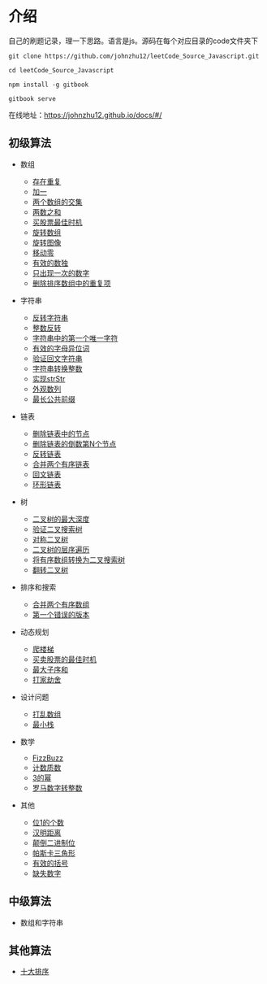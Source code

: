 # 介绍

自己的刷题记录，理一下思路。语言是js。源码在每个对应目录的code文件夹下

```shell
git clone https://github.com/johnzhu12/leetCode_Source_Javascript.git

cd leetCode_Source_Javascript

npm install -g gitbook

gitbook serve
```

在线地址：https://johnzhu12.github.io/docs/#/




## 初级算法

* 数组
    * [存在重复](./easy/Array/存在重复.md)
    * [加一](./easy/Array/加一.md)
    * [两个数组的交集](./easy/Array/两个数组的交集.md)
    * [两数之和](./easy/Array/两数之和.md)
    * [买股票最佳时机](./easy/Array/买股票最佳时机.md)
    * [旋转数组](./easy/Array/旋转数组.md)
    * [旋转图像](./easy/Array/旋转图像.md)
    * [移动零](./easy/Array/移动零.md)
    * [有效的数独](./easy/Array/有效的数独.md)
    * [只出现一次的数字](./easy/Array/只出现一次的数字.md)
    * [删除排序数组中的重复项](./easy/Array/删除排序数组中的重复项.md)

* 字符串
    * [反转字符串](./easy/String/反转字符串.md)
    * [整数反转](./easy/String/整数反转.md)
    * [字符串中的第一个唯一字符](./easy/String/字符串中的第一个唯一字符.md)
    * [有效的字母异位词](./easy/String/有效的字母异位词.md)
    * [验证回文字符串](./easy/String/验证回文字符串.md)
    * [字符串转换整数](./easy/String/字符串转换整数.md)
    * [实现strStr](./easy/String/实现strStr.md)
    * [外观数列](./easy/String/外观数列.md)
    * [最长公共前缀](./easy/String/最长公共前缀.md)

* 链表
    * [删除链表中的节点](./easy/LinkedList/删除链表中的节点.md)
    * [删除链表的倒数第N个节点](./easy/LinkedList/删除链表的倒数第N个节点.md)
    * [反转链表](./easy/LinkedList/反转链表.md)
    * [合并两个有序链表](./easy/LinkedList/合并两个有序链表.md)
    * [回文链表](./easy/LinkedList/回文链表.md)
    * [环形链表](./easy/LinkedList/环形链表.md)

* 树
    * [二叉树的最大深度](./easy/Tree/二叉树的最大深度.md)
    * [验证二叉搜索树](./easy/Tree/验证二叉搜索树.md)
    * [对称二叉树](./easy/Tree/对称二叉树.md)
    * [二叉树的层序遍历](./easy/Tree/二叉树的层序遍历.md)
    * [将有序数组转换为二叉搜索树](./easy/Tree/将有序数组转换为二叉搜索树.md)
    * [翻转二叉树](./easy/Tree/翻转二叉树.md)

* 排序和搜索

    * [合并两个有序数组](./easy/SortSearch/合并两个有序数组.md)
    * [第一个错误的版本](./easy/SortSearch/第一个错误的版本.md)

* 动态规划

    * [爬楼梯](./easy/DP/爬楼梯.md)
    * [买卖股票的最佳时机](./easy/DP/买卖股票的最佳时机.md)
    * [最大子序和](./easy/DP/最大子序和.md)
    * [打家劫舍](./easy/DP/打家劫舍.md)

* 设计问题

    * [打乱数组](./easy/Design/打乱数组.md)
    * [最小栈](./easy/Design/最小栈.md)

*  数学

    * [FizzBuzz](./easy/Math/FizzBuzz.md)
    * [计数质数](./easy/Math/计数质数.md)
    * [3的幂](./easy/Math/3的幂.md)
    * [罗马数字转整数](./easy/Math/罗马数字转整数.md)

* 其他

    * [位1的个数](./easy/Other/位1的个数.md)
    * [汉明距离](./easy/Other/汉明距离.md)
    * [颠倒二进制位](./easy/Other/颠倒二进制位.md)
    * [帕斯卡三角形](./easy/Other/帕斯卡三角形.md)
    * [有效的括号](./easy/Other/有效的括号.md)
    * [缺失数字](./easy/Other/缺失数字.md)



##  中级算法

 * 数组和字符串

## 其他算法

 * [十大排序](./basicalgo/sort/sort.md)




